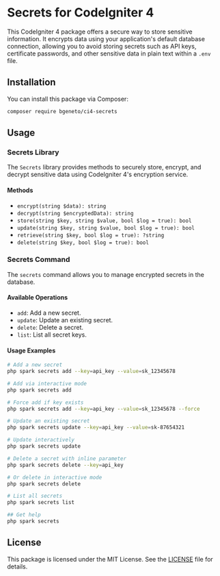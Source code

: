 # Secrets for CodeIgniter 4

This CodeIgniter 4 package offers a secure way to store sensitive information. It encrypts data using your application's default database connection, allowing you to avoid storing secrets such as API keys, certificate passwords, and other sensitive data in plain text within a `.env` file.

## Installation

You can install this package via Composer:

```sh
composer require bgeneto/ci4-secrets
```

## Usage

### Secrets Library

The `Secrets` library provides methods to securely store, encrypt, and decrypt sensitive data using CodeIgniter 4's encryption service.

#### Methods

- `encrypt(string $data): string`
- `decrypt(string $encryptedData): string`
- `store(string $key, string $value, bool $log = true): bool`
- `update(string $key, string $value, bool $log = true): bool`
- `retrieve(string $key, bool $log = true): ?string`
- `delete(string $key, bool $log = true): bool`

### Secrets Command

The `secrets` command allows you to manage encrypted secrets in the database.

#### Available Operations

- `add`: Add a new secret.
- `update`: Update an existing secret.
- `delete`: Delete a secret.
- `list`: List all secret keys.

#### Usage Examples

```sh
# Add a new secret
php spark secrets add --key=api_key --value=sk_12345678

# Add via interactive mode
php spark secrets add

# Force add if key exists
php spark secrets add --key=api_key --value=sk_12345678 --force

# Update an existing secret
php spark secrets update --key=api_key --value=sk-87654321

# Update interactively
php spark secrets update

# Delete a secret with inline parameter
php spark secrets delete --key=api_key

# Or delete in interactive mode
php spark secrets delete

# List all secrets
php spark secrets list

## Get help
php spark secrets
```

## License

This package is licensed under the MIT License. See the [LICENSE](LICENSE) file for details.

